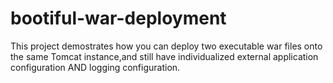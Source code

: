 # bootiful-war-deployment
This project demostrates how you can deploy two executable war files onto the same Tomcat instance,and still have individualized external application configuration AND logging configuration.
